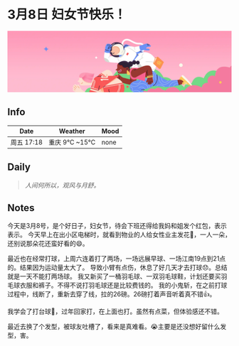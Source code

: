 # 3月8日 妇女节快乐！

![8.jpg](log_img/38.png)
## Info

| Date     | Weather         | Mood |
|----------|-----------------|------|
| 周五 17:18 | 重庆 9°C ~15°C    | none |

## Daily

> *人间何所以，观风与月舒。*


## Notes
<p>今天是3月8号，是个好日子，妇女节，待会下班还得给我妈和姐发个红包，表示表示。
今天早上在出小区电梯时，就看到物业的人给女性业主发花🌷，一人一朵，还别说那朵花还蛮好看的😄。</p>
<p>
最近也在经常打球，上周六连着打了两场，一场远展早球、一场江南19点到21点的。结果因为运动量太大了。
导致小臂有点伤，休息了好几天才去打球😞。总结就是一天不能打两场球。
我又新买了一桶羽毛球、一双羽毛球鞋，计划还要买羽毛球衣服和裤子。不得不说打羽毛球还是比较费钱的。
我的小鬼斩，在之前打球过程中，线断了，重新去穿了线，拉的26磅。26磅打着声音听着真不错👍。
</p>
<p>我学会了打台球🎱，过年回家打，在上面也打。虽然有点菜，但体验感还不错。</p>
<p>最近去换了个发型，被球友吐槽了，看来是真难看。😭主要是还没想好留什么发型，害。</p>
